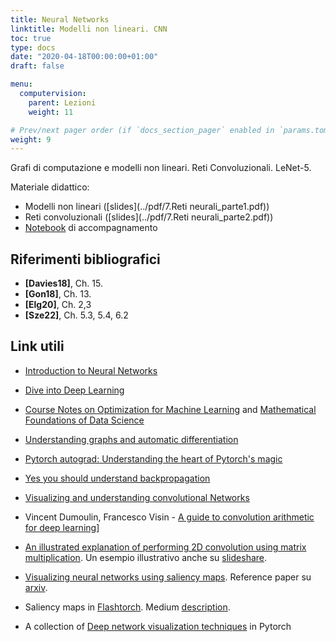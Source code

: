 ```yaml
---
title: Neural Networks
linktitle: Modelli non lineari. CNN
toc: true
type: docs
date: "2020-04-18T00:00:00+01:00"
draft: false

menu:
  computervision:
    parent: Lezioni
    weight: 11

# Prev/next pager order (if `docs_section_pager` enabled in `params.toml`)
weight: 9
---
```


Grafi di computazione e modelli non lineari. Reti Convoluzionali. LeNet-5. 

Materiale didattico: 

-  Modelli non lineari ([slides](../pdf/7.Reti neurali_parte1.pdf))
- Reti convoluzionali ([slides](../pdf/7.Reti neurali_parte2.pdf))
- [Notebook](https://github.com/gmanco/cv_notebooks/blob/master/7.Neural_networks.ipynb) di accompagnamento


## Riferimenti bibliografici

- **[Davies18]**, Ch. 15. 
- **[Gon18]**, Ch. 13.
- **[Elg20]**, Ch. 2,3
- **[Sze22]**, Ch. 5.3, 5.4, 6.2

## Link utili

- [Introduction to Neural Networks](https://towardsdatascience.com/machine-learning-for-beginners-an-introduction-to-neural-networks-d49f22d238f9)

- [Dive into Deep Learning](https://d2l.ai/index.html)

- [Course Notes on Optimization for Machine Learning](https://mathematical-tours.github.io/book-sources/optim-ml/OptimML.pdf) and [Mathematical Foundations of Data Science](https://mathematical-tours.github.io/book-sources/FundationsDataScience.pdf)

- [Understanding graphs and automatic differentiation](https://blog.paperspace.com/pytorch-101-understanding-graphs-and-automatic-differentiation/)

- [Pytorch autograd: Understanding the heart of Pytorch's magic](https://towardsdatascience.com/pytorch-autograd-understanding-the-heart-of-pytorchs-magic-2686cd94ec95)

- [Yes you should understand backpropagation](https://medium.com/@karpathy/yes-you-should-understand-backprop-e2f06eab496b)

- [Visualizing and understanding convolutional Networks](https://cs.nyu.edu/~fergus/papers/zeilerECCV2014.pdf) 

- Vincent Dumoulin, Francesco Visin - [A guide to convolution arithmetic for deep learning](https://arxiv.org/abs/1603.07285)]

- [An illustrated explanation of performing 2D convolution using matrix multiplication](https://medium.com/@_init_/an-illustrated-explanation-of-performing-2d-convolutions-using-matrix-multiplications-1e8de8cd2544). Un esempio illustrativo anche su [slideshare](https://www.slideshare.net/EdwinEfranJimnezLepe/convolution-as-matrix-multiplication?from_action=save).

- [Visualizing neural networks using saliency maps](https://medium.com/datadriveninvestor/visualizing-neural-networks-using-saliency-maps-in-pytorch-289d8e244ab4). Reference paper su [arxiv](https://arxiv.org/abs/1312.6034). 

- Saliency maps in [Flashtorch]([https://mc.ai/feature-visualisation-in-pytorch%E2%80%8A-%E2%80%8Asaliency-maps/](https://mc.ai/feature-visualisation-in-pytorch - saliency-maps/)). Medium [description](https://towardsdatascience.com/feature-visualisation-in-pytorch-saliency-maps-a3f99d08f78a).

- A collection of [Deep network visualization techniques](https://github.com/utkuozbulak/pytorch-cnn-visualizations) in Pytorch

  

  

